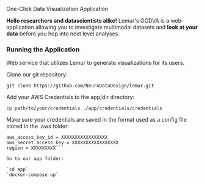  One-Click Data Visualization Application

**Hello researchers and datascientists alike!** Lemur's OCDVA is a web-application allowing you to investigate multimodal datasets and **look at your data** before you hop into next level analyses.

### Running the Application

Web service that utilizes Lemur to generate visualizations for its users.

Clone our git repository:

`git clone https://github.com/NeuroDataDesign/lemur.git`

Add your AWS Credentials to the app/dir directory:

`cp path/to/your/credentials ./app/credentials/credentials`

Make sure your credentials are saved in the format used as a config file stored in the .aws folder:

``` \[default\]
aws_access_key_id = XXXXXXXXXXXXXXXXX
aws_secret_access_key = XXXXXXXXXXXXXXXXX
region = XXXXXXXXX```

Go to our app folder:

`cd app`
`docker-compose up`

